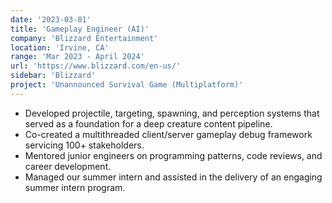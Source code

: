 ```yaml
---
date: '2023-03-01'
title: 'Gameplay Engineer (AI)'
company: 'Blizzard Entertainment'
location: 'Irvine, CA'
range: 'Mar 2023 - April 2024'
url: 'https://www.blizzard.com/en-us/'
sidebar: 'Blizzard'
project: 'Unannounced Survival Game (Multiplatform)'
---
```


- Developed projectile, targeting, spawning, and perception systems that served as a foundation for a deep creature content pipeline.
- Co-created a multithreaded client/server gameplay debug framework servicing 100+ stakeholders.
- Mentored junior engineers on programming patterns, code reviews, and career development.
- Managed our summer intern and assisted in the delivery of an engaging summer intern program.

